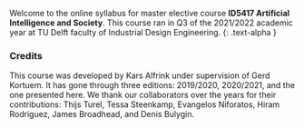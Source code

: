 Welcome to the online syllabus for master elective course **ID5417 Artificial Intelligence and Society**. This course ran in Q3 of the 2021/2022 academic year at TU Delft faculty of Industrial Design Engineering.
{: .text-alpha }

### Credits
This course was developed by Kars Alfrink under supervision of Gerd Kortuem. 
It has gone through three editions: 2019/2020, 2020/2021, and the one presented here. 
We thank our collaborators over the years for their contributions: Thijs Turel, Tessa Steenkamp, Evangelos Niforatos, Hiram Rodriguez, James Broadhead, and Denis Bulygin.